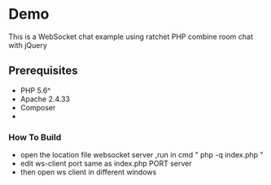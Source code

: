 # Demo
This is a WebSocket chat example using ratchet PHP combine room chat with   jQuery

## Prerequisites
- PHP 5.6^
- Apache 2.4.33
- Composer
-

### How To Build
- open the location file websocket server  ,run in cmd  " php -q index.php " 
- edit ws-client port same as index.php PORT server
- then open ws client in different windows 

